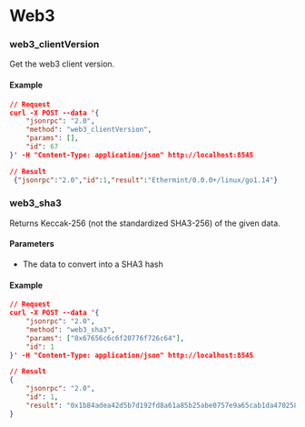 # Web3

### web3_clientVersion

Get the web3 client version.

#### Example

```json
// Request
curl -X POST --data '{
	"jsonrpc": "2.0",
	"method": "web3_clientVersion",
	"params": [],
	"id": 67
}' -H "Content-Type: application/json" http://localhost:8545

// Result
 {"jsonrpc":"2.0","id":1,"result":"Ethermint/0.0.0+/linux/go1.14"}
```

### web3_sha3

Returns Keccak-256 (not the standardized SHA3-256) of the given data.

#### Parameters

- The data to convert into a SHA3 hash

#### Example

```json
// Request
curl -X POST --data '{
	"jsonrpc": "2.0",
	"method": "web3_sha3",
	"params": ["0x67656c6c6f20776f726c64"],
	"id": 1
}' -H "Content-Type: application/json" http://localhost:8545

// Result
{
	"jsonrpc": "2.0",
	"id": 1,
	"result": "0x1b84adea42d5b7d192fd8a61a85b25abe0757e9a65cab1da470258914053823f"
}
```
